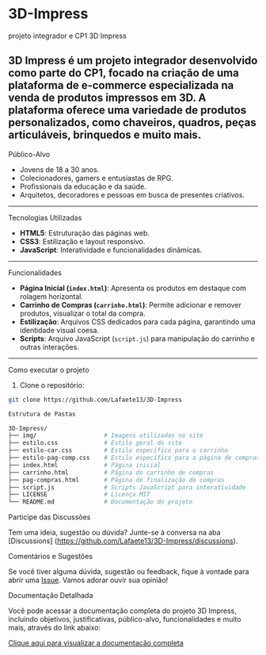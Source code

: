 # 3D-Impress
 projeto integrador e CP1
3D Impress

**3D Impress** é um projeto integrador desenvolvido como parte do CP1, focado na criação de uma plataforma de e-commerce especializada na venda de produtos impressos em 3D. A plataforma oferece uma variedade de produtos personalizados, como chaveiros, quadros, peças articuláveis, brinquedos e muito mais.
---

Público-Alvo

- Jovens de 18 a 30 anos.
- Colecionadores, gamers e entusiastas de RPG.
- Profissionais da educação e da saúde.
- Arquitetos, decoradores e pessoas em busca de presentes criativos.
---

Tecnologias Utilizadas

- **HTML5**: Estruturação das páginas web.
- **CSS3**: Estilização e layout responsivo.
- **JavaScript**: Interatividade e funcionalidades dinâmicas.
---

Funcionalidades
- **Página Inicial (`index.html`)**: Apresenta os produtos em destaque com rolagem horizontal.
- **Carrinho de Compras (`carrinho.html`)**: Permite adicionar e remover produtos, visualizar o total da compra.
- **Estilização**: Arquivos CSS dedicados para cada página, garantindo uma identidade visual coesa.
- **Scripts**: Arquivo JavaScript (`script.js`) para manipulação do carrinho e outras interações.
---

Como executar o projeto

1. Clone o repositório:
```bash
git clone https://github.com/Lafaete13/3D-Impress

Estrutura de Pastas

3D-Impress/
├── img/                   # Imagens utilizadas no site
├── estilo.css             # Estilo geral do site
├── estilo-car.css         # Estilo específico para o carrinho
├── estilo-pag-comp.css    # Estilo específico para a página de compras
├── index.html             # Página inicial
├── carrinho.html          # Página do carrinho de compras
├── pag-compras.html       # Página de finalização de compras
├── script.js              # Scripts JavaScript para interatividade
├── LICENSE                # Licença MIT
└── README.md              # Documentação do projeto
```

Participe das Discussões

Tem uma ideia, sugestão ou dúvida? Junte-se à conversa na aba [Discussions] (https://github.com/Lafaete13/3D-Impress/discussions).

Comentários e Sugestões

Se você tiver alguma dúvida, sugestão ou feedback, fique à vontade para abrir uma [Issue](https://github.com/Lafaete13/3D-Impress/issues). Vamos adorar ouvir sua opinião!

Documentação Detalhada

Você pode acessar a documentação completa do projeto 3D Impress, incluindo objetivos, justificativas, público-alvo, funcionalidades e muito mais, através do link abaixo:

[Clique aqui para visualizar a documentação completa](https://docs.google.com/document/d/1zofqk3LEw1HANsm4EouS-kbWLUTX8dm5ka1kqQjkf0g/edit?usp=sharing)




